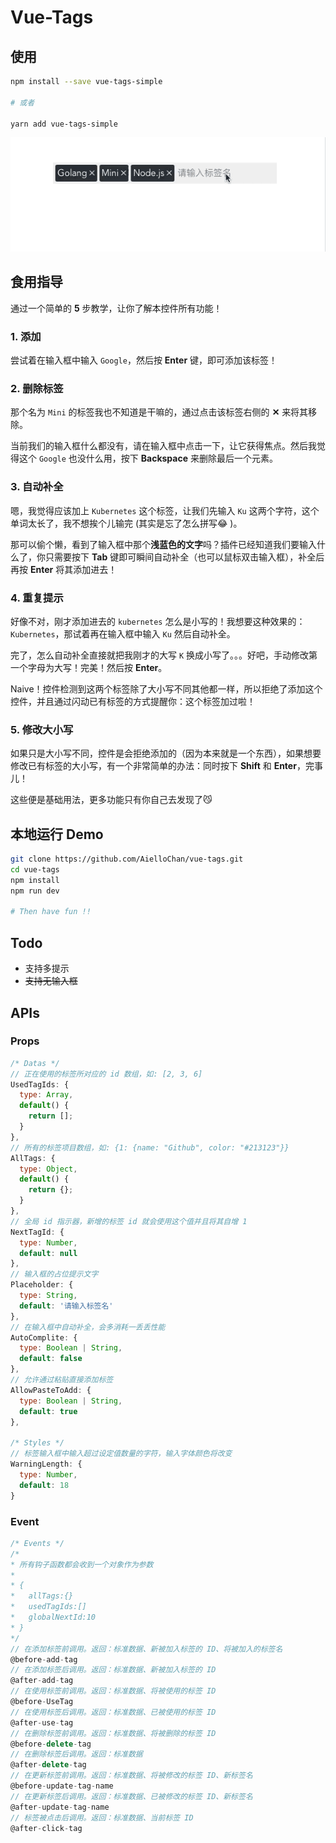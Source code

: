 # Vue-Tags

## 使用

```bash
npm install --save vue-tags-simple

# 或者

yarn add vue-tags-simple
```

![Preview.gif](preview.gif)

## 食用指导

通过一个简单的 **5** 步教学，让你了解本控件所有功能！

### 1. 添加

尝试着在输入框中输入 `Google`，然后按 **Enter** 键，即可添加该标签！

### 2. 删除标签

那个名为 `Mini` 的标签我也不知道是干嘛的，通过点击该标签右侧的 **✕** 来将其移除。

当前我们的输入框什么都没有，请在输入框中点击一下，让它获得焦点。然后我觉得这个 `Google` 也没什么用，按下 **Backspace** 来删除最后一个元素。

### 3. 自动补全

嗯，我觉得应该加上 `Kubernetes` 这个标签，让我们先输入 `Ku` 这两个字符，这个单词太长了，我不想挨个儿输完 (其实是忘了怎么拼写😂 )。

那可以偷个懒，看到了输入框中那个**浅蓝色的文字**吗？插件已经知道我们要输入什么了，你只需要按下 **Tab** 键即可瞬间自动补全（也可以鼠标双击输入框），补全后再按 **Enter** 将其添加进去！

### 4. 重复提示

好像不对，刚才添加进去的 `kubernetes` 怎么是小写的！我想要这种效果的：`Kubernetes`，那试着再在输入框中输入 `Ku` 然后自动补全。

完了，怎么自动补全直接就把我刚才的大写 `K` 换成小写了。。。好吧，手动修改第一个字母为大写！完美！然后按 **Enter**。

Naive！控件检测到这两个标签除了大小写不同其他都一样，所以拒绝了添加这个控件，并且通过闪动已有标签的方式提醒你：这个标签加过啦！

### 5. 修改大小写

如果只是大小写不同，控件是会拒绝添加的（因为本来就是一个东西），如果想要修改已有标签的大小写，有一个非常简单的办法：同时按下 **Shift** 和 **Enter**，完事儿！

这些便是基础用法，更多功能只有你自己去发现了😼

## 本地运行 Demo

```bash
git clone https://github.com/AielloChan/vue-tags.git
cd vue-tags
npm install
npm run dev

# Then have fun !!
```

## Todo

- 支持多提示
- ~~支持无输入框~~

## APIs

### Props

```JavaScript
/* Datas */
// 正在使用的标签所对应的 id 数组，如: [2, 3, 6]
UsedTagIds: {
  type: Array,
  default() {
    return [];
  }
},
// 所有的标签项目数组，如: {1: {name: "Github", color: "#213123"}}
AllTags: {
  type: Object,
  default() {
    return {};
  }
},
// 全局 id 指示器，新增的标签 id 就会使用这个值并且将其自增 1
NextTagId: {
  type: Number,
  default: null
},
// 输入框的占位提示文字
Placeholder: {
  type: String,
  default: '请输入标签名'
},
// 在输入框中自动补全，会多消耗一丢丢性能
AutoComplite: {
  type: Boolean | String,
  default: false
},
// 允许通过粘贴直接添加标签
AllowPasteToAdd: {
  type: Boolean | String,
  default: true
},

/* Styles */
// 标签输入框中输入超过设定值数量的字符，输入字体颜色将改变
WarningLength: {
  type: Number,
  default: 18
}
```

### Event

```JavaScript
/* Events */
/*
* 所有钩子函数都会收到一个对象作为参数
*
* {
*   allTags:{}
*   usedTagIds:[]
*   globalNextId:10
* }
*/
// 在添加标签前调用。返回：标准数据、新被加入标签的 ID、将被加入的标签名
@before-add-tag
// 在添加标签后调用。返回：标准数据、新被加入标签的 ID
@after-add-tag
// 在使用标签前调用。返回：标准数据、将被使用的标签 ID
@before-UseTag
// 在使用标签后调用。返回：标准数据、已被使用的标签 ID
@after-use-tag
// 在删除标签前调用。返回：标准数据、将被删除的标签 ID
@before-delete-tag
// 在删除标签后调用。返回：标准数据
@after-delete-tag
// 在更新标签前调用。返回：标准数据、将被修改的标签 ID、新标签名
@before-update-tag-name
// 在更新标签后调用。返回：标准数据、已被修改的标签 ID、新标签名
@after-update-tag-name
// 标签被点击后调用。返回：标准数据、当前标签 ID
@after-click-tag
```